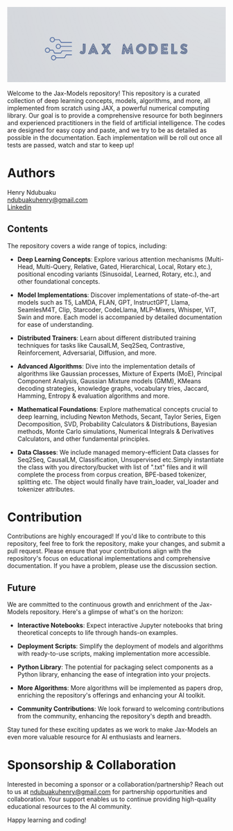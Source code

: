 
![Alt text](/images/logo.png)


Welcome to the Jax-Models repository! This repository is a curated collection of deep learning concepts, models, algorithms, and more, all implemented from scratch using JAX, a powerful numerical computing library. Our goal is to provide a comprehensive resource for both beginners and experienced practitioners in the field of artificial intelligence. The codes are designed for easy copy and paste, and we try to be as detailed as possible in the documentation. Each implementation will be roll out once all tests are passed, watch and star to keep up!

# Authors
Henry Ndubuaku\
ndubuakuhenry@gmail.com\
[Linkedin](https://www.linkedin.com/in/henry-ndubuaku-7b6350b8/)

## Contents

The repository covers a wide range of topics, including:

- **Deep Learning Concepts**: Explore various attention mechanisms (Multi-Head, Multi-Query, Relative, Gated, Hierarchical, Local, Rotary etc.), positional encoding variants (Sinusoidal, Learned, Rotary, etc.), and other foundational concepts.

- **Model Implementations**: Discover implementations of state-of-the-art models such as T5, LaMDA, FLAN, GPT, InstructGPT, Llama, SeamlesM4T, Clip, Starcoder, CodeLlama, MLP-Mixers, Whisper, ViT, Swin and more. Each model is accompanied by detailed documentation for ease of understanding.

- **Distributed Trainers**: Learn about different distributed training techniques for tasks like CausalLM, Seq2Seq, Contrastive, Reinforcement, Adversarial, Diffusion, and more.

- **Advanced Algorithms**: Dive into the implementation details of algorithms like Gaussian processes, Mixture of Experts (MoE), Principal Component Analysis, Gaussian Mixture models (GMM), KMeans decoding strategies, knowledge graphs, vocabulary tries, Jaccard, Hamming, Entropy &  evaluation algorithms and more.

- **Mathematical Foundations**: Explore mathematical concepts crucial to deep learning, including Newton Methods, Secant, Taylor Series, Eigen Decomposition, SVD, Probability Calculators & Distributions, Bayesian methods, Monte Carlo simulations, Numerical Integrals & Derivatives Calculators, and other fundamental principles.

- **Data Classes**: We include managed memory-efficient Data classes for Seq2Seq, CausalLM, Classification, Unsupervised etc.Simply instantiate the class with you directory/bucket with list of ".txt" files and it will complete the process from corpus creation, BPE-based tokenizer, splitting etc. The object would finally have train_loader, val_loader and tokenizer attributes.

# Contribution
Contributions are highly encouraged! If you'd like to contribute to this repository, feel free to fork the repository, make your changes, and submit a pull request. Please ensure that your contributions align with the repository's focus on educational implementations and comprehensive documentation. If you have a problem, please use the discussion section.

## Future
We are committed to the continuous growth and enrichment of the Jax-Models repository. Here's a glimpse of what's on the horizon:

- **Interactive Notebooks**: Expect interactive Jupyter notebooks that bring theoretical concepts to life through hands-on examples.

- **Deployment Scripts**: Simplify the deployment of models and algorithms with ready-to-use scripts, making implementation more accessible.

- **Python Library**: The potential for packaging select components as a Python library, enhancing the ease of integration into your projects.

- **More Algorithms**: More algorithms will be implemented as papers drop, enriching the repository's offerings and enhancing your AI toolkit.

- **Community Contributions**: We look forward to welcoming contributions from the community, enhancing the repository's depth and breadth.

Stay tuned for these exciting updates as we work to make Jax-Models an even more valuable resource for AI enthusiasts and learners.

# Sponsorship & Collaboration
Interested in becoming a sponsor or a collaboration/partnership? Reach out to us at ndubuakuhenry@gmail.com for partnership opportunities and collaboration. Your support enables us to continue providing high-quality educational resources to the AI community.

Happy learning and coding!
